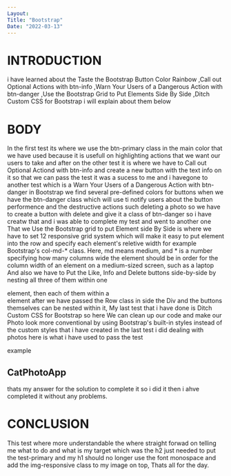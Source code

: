 ```yaml
---
Layout:
Title: "Bootstrap"
Date: "2022-03-13"
---
```


# INTRODUCTION
i have learned about the Taste the Bootstrap Button Color Rainbow ,Call out Optional Actions with btn-info ,Warn Your Users of a Dangerous Action with btn-danger ,Use the Bootstrap Grid to Put Elements Side By Side ,Ditch Custom CSS for Bootstrap i will explain about them below

# BODY

In the first test its where we use the btn-primary class in the main color that we have used because it is usefull on highlighting actions that we want our users to take and after on the other test it is where we have to Call out Optional Actiond with btn-info and create a new button with the text info on it so that we can pass the test it was a sucess to me and i havegone to another test which is a Warn Your Users of a Dangerous Action with btn-danger in Bootstrap we find several pre-defined colors for buttons when we have the btn-danger class which will use ti notify users about the button performence and the destructive actions such deleting a photo so we have to create a button with delete and give it a class of btn-danger so i have creatw that and i was able to complete my test and went to another one That we Use the Bootstrap grid to put Element side By Side is where we have to set 12 responsive grid system which will make it easy to put element into the row and specify each element's reletive width for example Bootstrap's col-md-* class. Here, md means medium, and * is a number specifying how many columns wide the element should be in order for  the column width of an element on a medium-sized screen, such as a laptop And also we have to Put the Like, Info and Delete buttons side-by-side by nesting all three of them within one <div class="row"> element, then each of them within a <div class="col-xs-4"> element after we have passed the Row class in side the Div and the buttons themselves can be nested within it, My last test that i have done is Ditch Custom CSS for Bootstrap so here We can clean up our code and make our Photo  look more conventional by using Bootstrap's built-in styles instead of the custom styles that i have created in the last test i did dealing with photos here is what i have used to pass the test 

example
<h2 class="text-primary text-center">CatPhotoApp</h2>
thats my answer for the solution to complete it so i did it then i ahve completed it without any problems.

# CONCLUSION

This test where more understandable the where straight forwad on telling me what to do and what is my target which was the h2 just needed to put the test-primary and my h1 should no longer use the font monospace and add the img-responsive class to my image on top, Thats all for the day.